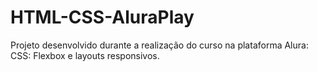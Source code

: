 # HTML-CSS-AluraPlay
Projeto desenvolvido durante a realização do curso na plataforma Alura: CSS: Flexbox e layouts responsivos.
